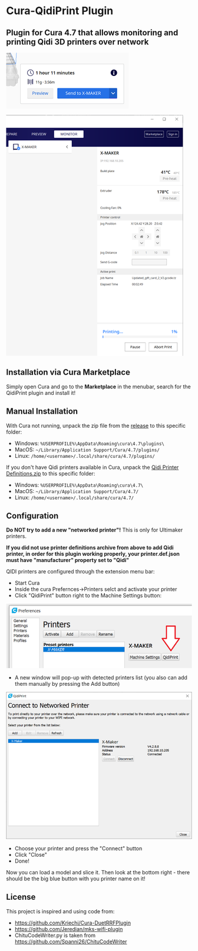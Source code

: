 # Cura-QidiPrint Plugin

## Plugin for Cura 4.7 that allows monitoring and printing Qidi 3D printers over network 

![Screenshot of the print button](/screenshots/print-button.png)

![Screenshot of the monitor stage](/screenshots/monitor.png)

## Installation via Cura Marketplace

Simply open Cura and go to the **Marketplace** in the menubar, search for the QidiPrint plugin and install it!

## Manual Installation

With Cura not running, unpack the zip file from the
[release](https://github.com/alkaes/QidiPrint/releases/latest) to this
specific folder:

  * Windows: `%USERPROFILE%\AppData\Roaming\cura\4.7\plugins\`
  * MacOS: `~/Library/Application Support/Cura/4.7/plugins/`
  * Linux: `/home/<username>/.local/share/cura/4.7/plugins/`

If you don't have Qidi printers available in Cura, unpack the [Qidi Printer Definitions.zip](https://github.com/alkaes/QidiPrint/releases/download/1.2.0/Qidi.Printer.Definitions.zip) to this specific folder:
  * Windows: `%USERPROFILE%\AppData\Roaming\cura\4.7\`
  * MacOS: `~/Library/Application Support/Cura/4.7/`
  * Linux: `/home/<username>/.local/share/cura/4.7/`

## Configuration

**Do NOT try to add a new "networked printer"!** This is only for Ultimaker printers.

**If you did not use printer definitions archive from above to add Qidi printer, in order for this plugin working properly, your printer.def.json must have "manufacturer" property set to "Qidi"**

QIDI printers are configured through the extension menu bar:

* Start Cura
* Inside the cura Prefernces->Printers selct and activate your printer
* Click "QidiPrint" button right to the Machine Settings button:

![Screenshot of the menu bar entry](/screenshots/menu-bar.png)

* A new window will pop-up with detected printers list (you also can add them manually by pressing the Add button)

![Screenshot of the discovery dialog](/screenshots/discovery-window.png)

* Choose your printer and press the "Connect" button
* Click "Close"
* Done!

Now you can load a model and slice it. Then look at the bottom right - there
should be the big blue button with you printer name on it!

## License

This project is inspired and using code from:
* https://github.com/Kriechi/Cura-DuetRRFPlugin
* https://github.com/Jeredian/mks-wifi-plugin
* ChituCodeWriter.py is taken from https://github.com/Spanni26/ChituCodeWriter
